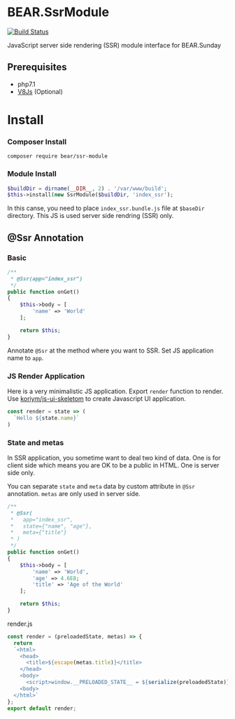 # BEAR.SsrModule

[![Build Status](https://travis-ci.org/bearsunday/BEAR.SsrModule.svg?branch=1.x)](https://travis-ci.org/bearsunday/BEAR.SsrModule)

JavaScript server side rendering (SSR) module interface for BEAR.Sunday


## Prerequisites

 * php7.1
 * [V8Js](http://php.net/v8js) (Optional)

# Install

### Composer Install

```
composer require bear/ssr-module
```

### Module Install

```php
$buildDir = dirname(__DIR__, 2) . '/var/www/build';
$this->install(new SsrModule($buildDir, 'index_ssr');
```

In this canse, you need to place `index_ssr.bundle.js` file at `$baseDir` directory. This JS is used server side rendring (SSR) only.

## @Ssr Annotation


### Basic

```php
/**
 * @Ssr(app="index_ssr")
 */
public function onGet()
{ 
    $this->body = [
        'name' => 'World'
    ];

    return $this;
}
```

Annotate `@Ssr` at the method where you want to SSR. Set JS application name to `app`.

### JS Render Application

Here is a very minimalistic JS application. Export `render` function to render.
Use [koriym/js-ui-skeletom](https://github.com/koriym/Koriym.JsUiSkeleton) to create Javascript UI application.

```javascript
const render = state => (
  `Hello ${state.name}`
)
```

### State and metas

In SSR application, you sometime want to deal two kind of data.
One is for client side which means you are OK to be a public in HTML. One is server side only.

You can separate `state` and `meta` data by custom attribute in `@Ssr` annotation.
`metas` are only used in server side.

```php
/**
 * @Ssr(
 *   app="index_ssr",
 *   state={"name", "age"},
 *   meta={"title"}
 * )
 */
public function onGet()
{ 
    $this->body = [
        'name' => 'World',
        'age' => 4.6E8;
        'title' => 'Age of the World'
    ];

    return $this;
}
```

render.js
```javascript
const render = (preloadedState, metas) => {
  return
  `<html>
    <head>
      <title>${escape(metas.title)}</title>
    </head>
    <body>
      <script>window.__PRELOADED_STATE__ = ${serialize(preloadedState)}</script>
    <body>
  </html>`
};
export default render;
```
```
